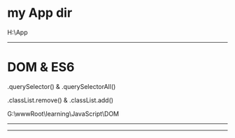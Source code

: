 # my App dir  




H:\App

******************************************************************


# DOM & ES6 

.querySelector() & .querySelectorAll() 


.classList.remove() & .classList.add()


G:\wwwRoot\learning\JavaScript\DOM


******************************************************************












******************************************************************


